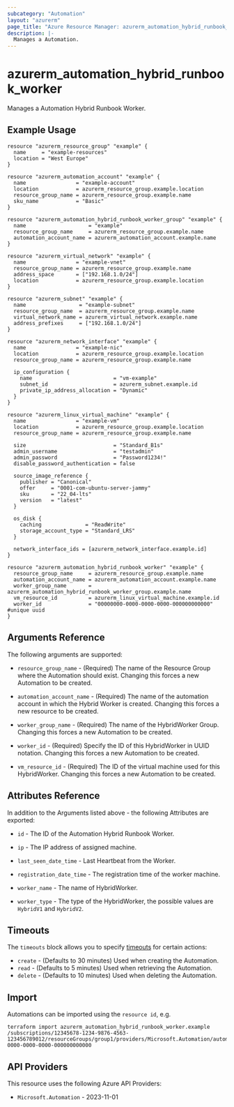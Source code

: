 ```yaml
---
subcategory: "Automation"
layout: "azurerm"
page_title: "Azure Resource Manager: azurerm_automation_hybrid_runbook_worker"
description: |-
  Manages a Automation.
---
```


# azurerm_automation_hybrid_runbook_worker

Manages a Automation Hybrid Runbook Worker.

## Example Usage

```hcl
resource "azurerm_resource_group" "example" {
  name     = "example-resources"
  location = "West Europe"
}

resource "azurerm_automation_account" "example" {
  name                = "example-account"
  location            = azurerm_resource_group.example.location
  resource_group_name = azurerm_resource_group.example.name
  sku_name            = "Basic"
}

resource "azurerm_automation_hybrid_runbook_worker_group" "example" {
  name                    = "example"
  resource_group_name     = azurerm_resource_group.example.name
  automation_account_name = azurerm_automation_account.example.name
}

resource "azurerm_virtual_network" "example" {
  name                = "example-vnet"
  resource_group_name = azurerm_resource_group.example.name
  address_space       = ["192.168.1.0/24"]
  location            = azurerm_resource_group.example.location
}

resource "azurerm_subnet" "example" {
  name                 = "example-subnet"
  resource_group_name  = azurerm_resource_group.example.name
  virtual_network_name = azurerm_virtual_network.example.name
  address_prefixes     = ["192.168.1.0/24"]
}

resource "azurerm_network_interface" "example" {
  name                = "example-nic"
  location            = azurerm_resource_group.example.location
  resource_group_name = azurerm_resource_group.example.name

  ip_configuration {
    name                          = "vm-example"
    subnet_id                     = azurerm_subnet.example.id
    private_ip_address_allocation = "Dynamic"
  }
}

resource "azurerm_linux_virtual_machine" "example" {
  name                = "example-vm"
  location            = azurerm_resource_group.example.location
  resource_group_name = azurerm_resource_group.example.name

  size                            = "Standard_B1s"
  admin_username                  = "testadmin"
  admin_password                  = "Password1234!"
  disable_password_authentication = false

  source_image_reference {
    publisher = "Canonical"
    offer     = "0001-com-ubuntu-server-jammy"
    sku       = "22_04-lts"
    version   = "latest"
  }

  os_disk {
    caching              = "ReadWrite"
    storage_account_type = "Standard_LRS"
  }

  network_interface_ids = [azurerm_network_interface.example.id]
}

resource "azurerm_automation_hybrid_runbook_worker" "example" {
  resource_group_name     = azurerm_resource_group.example.name
  automation_account_name = azurerm_automation_account.example.name
  worker_group_name       = azurerm_automation_hybrid_runbook_worker_group.example.name
  vm_resource_id          = azurerm_linux_virtual_machine.example.id
  worker_id               = "00000000-0000-0000-0000-000000000000" #unique uuid
}
```

## Arguments Reference

The following arguments are supported:

* `resource_group_name` - (Required) The name of the Resource Group where the Automation should exist. Changing this forces a new Automation to be created.

* `automation_account_name` - (Required) The name of the automation account in which the Hybrid Worker is created. Changing this forces a new resource to be created.

* `worker_group_name` - (Required) The name of the HybridWorker Group. Changing this forces a new Automation to be created.

* `worker_id` - (Required) Specify the ID of this HybridWorker in UUID notation. Changing this forces a new Automation to be created.

* `vm_resource_id` - (Required) The ID of the virtual machine used for this HybridWorker. Changing this forces a new Automation to be created.

## Attributes Reference

In addition to the Arguments listed above - the following Attributes are exported:

* `id` - The ID of the Automation Hybrid Runbook Worker.

* `ip` - The IP address of assigned machine.

* `last_seen_date_time` - Last Heartbeat from the Worker.

* `registration_date_time` - The registration time of the worker machine.

* `worker_name` - The name of HybridWorker.

* `worker_type` - The type of the HybridWorker, the possible values are `HybridV1` and `HybridV2`.

## Timeouts

The `timeouts` block allows you to specify [timeouts](https://developer.hashicorp.com/terraform/language/resources/configure#define-operation-timeouts) for certain actions:

* `create` - (Defaults to 30 minutes) Used when creating the Automation.
* `read` - (Defaults to 5 minutes) Used when retrieving the Automation.
* `delete` - (Defaults to 10 minutes) Used when deleting the Automation.

## Import

Automations can be imported using the `resource id`, e.g.

```shell
terraform import azurerm_automation_hybrid_runbook_worker.example /subscriptions/12345678-1234-9876-4563-123456789012/resourceGroups/group1/providers/Microsoft.Automation/automationAccounts/account1/hybridRunbookWorkerGroups/group1/hybridRunbookWorkers/00000000-0000-0000-0000-000000000000
```

## API Providers
<!-- This section is generated, changes will be overwritten -->
This resource uses the following Azure API Providers:

* `Microsoft.Automation` - 2023-11-01
